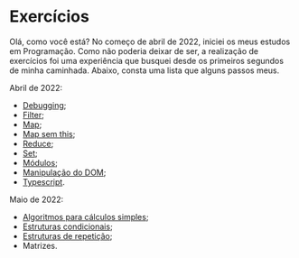 # Exercícios

Olá, como você está? No começo de abril de 2022, iniciei os meus estudos em Programação. Como não poderia deixar de ser, a realização de exercícios foi uma experiência que busquei desde os primeiros segundos de minha caminhada. Abaixo, consta uma lista que alguns passos meus.



Abril de 2022:

- [Debugging](https://github.com/Cyberleitor/exercicios/blob/master/exercicios/Abril%20de%202022/abril22_Debugging.js);
- [Filter](https://github.com/Cyberleitor/exercicios/blob/master/exercicios/Abril%20de%202022/abril22_Filter.js);
- [Map](https://github.com/Cyberleitor/exercicios/blob/master/exercicios/Abril%20de%202022/abril22_Map.js);
- [Map sem this](https://github.com/Cyberleitor/exercicios/blob/master/exercicios/Abril%20de%202022/abril22_MapSemThis.js);
- [Reduce](https://github.com/Cyberleitor/exercicios/blob/master/exercicios/Abril%20de%202022/abril22_Reduce.js);
- [Set](https://github.com/Cyberleitor/exercicios/blob/master/exercicios/Abril%20de%202022/abril22_Set.js);
- [Módulos](https://github.com/Cyberleitor/exercicios/tree/master/exercicios/Abril%20de%202022/abril22_Modulos);
- [Manipulação do DOM](https://github.com/Cyberleitor/exercicios/tree/master/exercicios/Abril%20de%202022/abril22_ManipulandoDOM);
- [Typescript](https://github.com/Cyberleitor/exercicios/tree/master/exercicios/Abril%20de%202022/abril22_SistemaEstacionamento).

Maio de 2022:

- [Algoritmos para cálculos simples](https://github.com/Cyberleitor/exercicios/tree/master/exercicios/Maio%20de%202022);
- [Estruturas condicionais](https://github.com/Cyberleitor/exercicios/tree/master/exercicios/Maio%20de%202022/Estruturas%20condicionais);
- [Estruturas de repetição](https://github.com/Cyberleitor/exercicios/tree/master/exercicios/Maio%20de%202022/Estruturas%20de%20repeti%C3%A7%C3%A3o);
- Matrizes.
